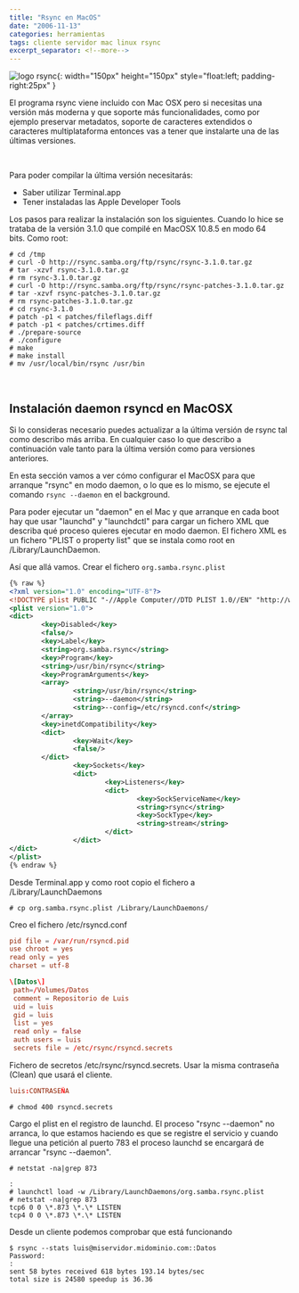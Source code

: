 ```yaml
---
title: "Rsync en MacOS"
date: "2006-11-13"
categories: herramientas
tags: cliente servidor mac linux rsync
excerpt_separator: <!--more-->
---
```



![logo rsync](/assets/img/posts/logo-rsync.svg){: width="150px" height="150px" style="float:left; padding-right:25px" }

El programa rsync viene incluido con Mac OSX pero si necesitas una versión más moderna y que soporte más funcionalidades, como por ejemplo preservar metadatos, soporte de caracteres extendidos o caracteres multiplataforma entonces vas a tener que instalarte una de las últimas versiones.

<br clear="left"/>
<!--more-->

Para poder compilar la última versión necesitarás:

- Saber utilizar Terminal.app
- Tener instaladas las Apple Developer Tools

Los pasos para realizar la instalación son los siguientes. Cuando lo hice se trataba de la versión 3.1.0 que compilé en MacOSX 10.8.5 en modo 64 bits. Como root:

```console
# cd /tmp
# curl -O http://rsync.samba.org/ftp/rsync/rsync-3.1.0.tar.gz
# tar -xzvf rsync-3.1.0.tar.gz
# rm rsync-3.1.0.tar.gz
# curl -O http://rsync.samba.org/ftp/rsync/rsync-patches-3.1.0.tar.gz
# tar -xzvf rsync-patches-3.1.0.tar.gz
# rm rsync-patches-3.1.0.tar.gz
# cd rsync-3.1.0
# patch -p1 < patches/fileflags.diff
# patch -p1 < patches/crtimes.diff
# ./prepare-source
# ./configure
# make
# make install
# mv /usr/local/bin/rsync /usr/bin
```

<br/>

## Instalación daemon rsyncd en MacOSX

Si lo consideras necesario puedes actualizar a la última versión de rsync tal como describo más arriba. En cualquier caso lo que describo a continuación vale tanto para la última versión como para versiones anteriores.

En esta sección vamos a ver cómo configurar el MacOSX para que arranque "rsync" en modo daemon, o lo que es lo mismo, se ejecute el comando `rsync --daemon` en el background.

Para poder ejecutar un "daemon" en el Mac y que arranque en cada boot hay que usar "launchd" y "launchdctl" para cargar un fichero XML que describa qué proceso quieres ejecutar en modo daemon. El fichero XML es un fichero "PLIST o property list" que se instala como root en /Library/LaunchDaemon.

Así que allá vamos. Crear el fichero `org.samba.rsync.plist`

```xml
{% raw %}
<?xml version="1.0" encoding="UTF-8"?>
<!DOCTYPE plist PUBLIC "-//Apple Computer//DTD PLIST 1.0//EN" "http://www.apple.com/DTDs/PropertyList-1.0.dtd">
<plist version="1.0">
<dict>
        <key>Disabled</key>
        <false/>
        <key>Label</key>
        <string>org.samba.rsync</string>
        <key>Program</key>
        <string>/usr/bin/rsync</string>
        <key>ProgramArguments</key>
        <array>
                <string>/usr/bin/rsync</string>
                <string>--daemon</string>
                <string>--config=/etc/rsyncd.conf</string>
        </array>
        <key>inetdCompatibility</key>
        <dict>
                <key>Wait</key>
                <false/>
        </dict>
                <key>Sockets</key>
                <dict>
                        <key>Listeners</key>
                        <dict>
                                <key>SockServiceName</key>
                                <string>rsync</string>
                                <key>SockType</key>
                                <string>stream</string>
                        </dict>
                </dict>
</dict>
</plist>
{% endraw %}
```

Desde Terminal.app y como root copio el fichero a /Library/LaunchDaemons

```console
# cp org.samba.rsync.plist /Library/LaunchDaemons/
```

Creo el fichero /etc/rsyncd.conf

```conf
pid file = /var/run/rsyncd.pid
use chroot = yes
read only = yes
charset = utf-8

\[Datos\]
 path=/Volumes/Datos
 comment = Repositorio de Luis
 uid = luis
 gid = luis
 list = yes
 read only = false
 auth users = luis
 secrets file = /etc/rsync/rsyncd.secrets
```

Fichero de secretos /etc/rsync/rsyncd.secrets. Usar la misma contraseña (Clean) que usará el cliente.

```conf
luis:CONTRASEÑA
```

```console
# chmod 400 rsyncd.secrets
```

Cargo el plist en el registro de launchd. El proceso "rsync --daemon" no arranca, lo que estamos haciendo es que se registre el servicio y cuando llegue una petición al puerto 783 el proceso launchd se encargará de arrancar "rsync --daemon".

```console
# netstat -na|grep 873
```

```console
:
# launchctl load -w /Library/LaunchDaemons/org.samba.rsync.plist
# netstat -na|grep 873
tcp6 0 0 \*.873 \*.\* LISTEN
tcp4 0 0 \*.873 \*.\* LISTEN
```

Desde un cliente podemos comprobar que está funcionando

```console
$ rsync --stats luis@miservidor.midominio.com::Datos
Password:
:
sent 58 bytes received 618 bytes 193.14 bytes/sec
total size is 24580 speedup is 36.36
```
